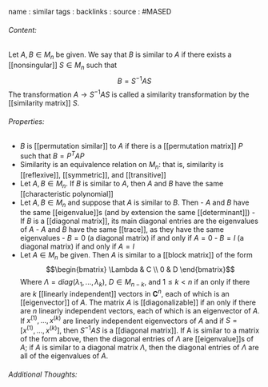 name : similar
tags : 
backlinks : 
source : #MASED 

###### Content:
Let $A, B \in M_n$ be given. We say that $B$ is similar to $A$ if there exists a [[nonsingular]] $S \in M_n$ such that $$B = S^{-1}AS$$ The transformation $A \rightarrow S^{-1}AS$ is called a similarity transformation by the [[similarity matrix]] $S$.

###### Properties:
- $B$ is [[permutation similar]] to $A$ if there is a [[permutation matrix]] $P$ such that $B = P^TAP$
- Similarity is an equivalence relation on $M_n$: that is, similarity is [[reflexive]], [[symmetric]], and [[transitive]]
- Let $A,B \in M_n$. If $B$ is similar to $A$, then $A$ and $B$ have the same [[characteristic polynomial]]
- Let $A, B \in M_n$ and suppose that $A$ is similar to $B$. Then
		- $A$ and $B$ have the same [[eigenvalue]]s (and by extension the same [[determinant]])
		- If $B$ is a [[diagonal matrix]], its main diagonal entries are the eigenvalues of $A$
		- $A$ and $B$ have the same [[trace]], as they have the same eigenvalues
		- $B=0$ (a diagonal matrix) if and only if $A=0$
		- $B=I$ (a diagonal matrix) if and only if $A=I$
- Let $A \in M_n$ be given. Then $A$ is similar to a [[block matrix]] of the form 
$$\begin{bmatrix}
\Lambda & C \\
0 & D
\end{bmatrix}$$
Where  $\Lambda = diag(\lambda_1,...,\lambda_k)$, $D \in M_{n-k}$, and $1 \leq k < n$ if an only if there are $k$ [[linearly independent]] vectors in $\textbf{C}^n$, each of which is an [[eigenvector]] of $A$. The matrix $A$ is [[diagonalizable]] if an only if there are $n$ linearly independent vectors, each of which is an eigenvector of $A$. If $x^{(1)},...,x^{(k)}$ are linearly independent eigenvectors of $A$ and if $S = [x^{(1)},...,x^{(k)}]$, then $S^{-1}AS$ is a [[diagonal matrix]]. If A is similar to a matrix of the form above, then the diagonal entries of $\Lambda$ are [[eigenvalue]]s of $A$; if $A$ is similar to a diagonal matrix $\Lambda$, then the diagonal entries of $\Lambda$ are all of the eigenvalues of $A$.

###### Additional Thoughts:
